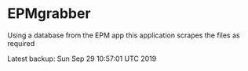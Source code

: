 # EPMgrabber
Using a database from the EPM app this application scrapes the files as required


Latest backup: Sun Sep 29 10:57:01 UTC 2019
